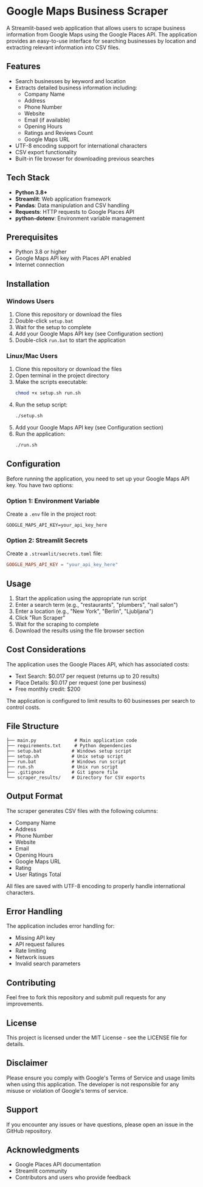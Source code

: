 # Google Maps Business Scraper

A Streamlit-based web application that allows users to scrape business information from Google Maps using the Google Places API. The application provides an easy-to-use interface for searching businesses by location and extracting relevant information into CSV files.

## Features

- Search businesses by keyword and location
- Extracts detailed business information including:
  - Company Name
  - Address
  - Phone Number
  - Website
  - Email (if available)
  - Opening Hours
  - Ratings and Reviews Count
  - Google Maps URL
- UTF-8 encoding support for international characters
- CSV export functionality
- Built-in file browser for downloading previous searches

## Tech Stack

- **Python 3.8+**
- **Streamlit**: Web application framework
- **Pandas**: Data manipulation and CSV handling
- **Requests**: HTTP requests to Google Places API
- **python-dotenv**: Environment variable management

## Prerequisites

- Python 3.8 or higher
- Google Maps API key with Places API enabled
- Internet connection

## Installation

### Windows Users

1. Clone this repository or download the files
2. Double-click `setup.bat`
3. Wait for the setup to complete
4. Add your Google Maps API key (see Configuration section)
5. Double-click `run.bat` to start the application

### Linux/Mac Users

1. Clone this repository or download the files
2. Open terminal in the project directory
3. Make the scripts executable:
   ```bash
   chmod +x setup.sh run.sh
   ```
4. Run the setup script:
   ```bash
   ./setup.sh
   ```
5. Add your Google Maps API key (see Configuration section)
6. Run the application:
   ```bash
   ./run.sh
   ```

## Configuration

Before running the application, you need to set up your Google Maps API key. You have two options:

### Option 1: Environment Variable
Create a `.env` file in the project root:
```
GOOGLE_MAPS_API_KEY=your_api_key_here
```

### Option 2: Streamlit Secrets
Create a `.streamlit/secrets.toml` file:
```toml
GOOGLE_MAPS_API_KEY = "your_api_key_here"
```

## Usage

1. Start the application using the appropriate run script
2. Enter a search term (e.g., "restaurants", "plumbers", "nail salon")
3. Enter a location (e.g., "New York", "Berlin", "Ljubljana")
4. Click "Run Scraper"
5. Wait for the scraping to complete
6. Download the results using the file browser section

## Cost Considerations

The application uses the Google Places API, which has associated costs:
- Text Search: $0.017 per request (returns up to 20 results)
- Place Details: $0.017 per request (one per business)
- Free monthly credit: $200

The application is configured to limit results to 60 businesses per search to control costs.

## File Structure

```
├── main.py              # Main application code
├── requirements.txt     # Python dependencies
├── setup.bat           # Windows setup script
├── setup.sh            # Unix setup script
├── run.bat             # Windows run script
├── run.sh              # Unix run script
├── .gitignore          # Git ignore file
└── scraper_results/    # Directory for CSV exports
```

## Output Format

The scraper generates CSV files with the following columns:
- Company Name
- Address
- Phone Number
- Website
- Email
- Opening Hours
- Google Maps URL
- Rating
- User Ratings Total

All files are saved with UTF-8 encoding to properly handle international characters.

## Error Handling

The application includes error handling for:
- Missing API key
- API request failures
- Rate limiting
- Network issues
- Invalid search parameters

## Contributing

Feel free to fork this repository and submit pull requests for any improvements.

## License

This project is licensed under the MIT License - see the LICENSE file for details.

## Disclaimer

Please ensure you comply with Google's Terms of Service and usage limits when using this application. The developer is not responsible for any misuse or violation of Google's terms of service.

## Support

If you encounter any issues or have questions, please open an issue in the GitHub repository.

## Acknowledgments

- Google Places API documentation
- Streamlit community
- Contributors and users who provide feedback
